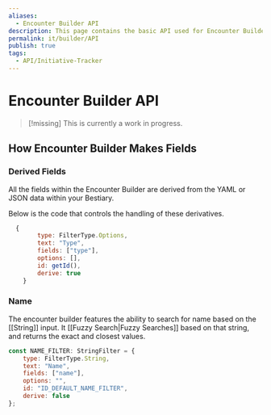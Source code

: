 ```yaml
---
aliases:
  - Encounter Builder API
description: This page contains the basic API used for Encounter Builder
permalink: it/builder/API
publish: true
tags:
  - API/Initiative-Tracker
---
```


# Encounter Builder API

> [!missing]  This is currently a work in progress.

## How Encounter Builder Makes Fields

### Derived Fields

All the fields within the Encounter Builder are derived from the YAML or JSON data within your Bestiary. 

Below is the code that controls the handling of these derivatives. 

```js
  {
        type: FilterType.Options,
        text: "Type",
        fields: ["type"],
        options: [],
        id: getId(),
        derive: true
    }
```

### Name

The encounter builder features the ability to search for name based on the [[String]] input. It [[Fuzzy Search|Fuzzy Searches]] based on that string, and returns the exact and closest values. 


```js
const NAME_FILTER: StringFilter = {
    type: FilterType.String,
    text: "Name",
    fields: ["name"],
    options: "",
    id: "ID_DEFAULT_NAME_FILTER",
    derive: false
};
```
